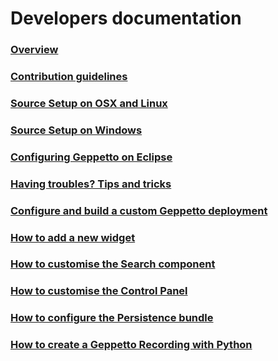 Developers documentation
========================

### [Overview](./overview.html)
### [Contribution guidelines](./contributions.html)

### [Source Setup on OSX and Linux](./osxlinuxsetup.html)
### [Source Setup on Windows](./windowssetup.html)
### [Configuring Geppetto on Eclipse](./eclipsesetup.html)
### [Having troubles? Tips and tricks](./devtips.html)

### [Configure and build a custom Geppetto deployment](./build.html)
### [How to add a new widget](./widgets.html)
### [How to customise the Search component](./spotlightcustom.html)
### [How to customise the Control Panel](./controlpanelcustom.html)
### [How to configure the Persistence bundle](./persistence.html)

### [How to create a Geppetto Recording with Python](./recordingandreplaying.html)

